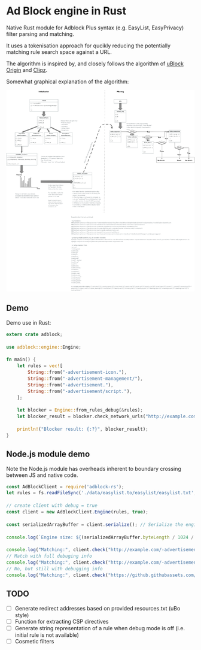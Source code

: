 # Ad Block engine in Rust

Native Rust module for Adblock Plus syntax (e.g. EasyList, EasyPrivacy) filter parsing and matching.

It uses a tokenisation approach for qucikly reducing the potentially matching rule search space against a URL.

The algorithm is inspired by, and closely follows the algorithm of [uBlock Origin](https://github.com/gorhill/uBlock) and [Cliqz](https://github.com/cliqz-oss/adblocker).

Somewhat graphical explanation of the algorithm:

![Ad Block Algorithm](./docs/algo.png "Ad Block Algorithm")

## Demo

Demo use in Rust:

```rust
extern crate adblock;

use adblock::engine::Engine;

fn main() {
    let rules = vec![
        String::from("-advertisement-icon."),
        String::from("-advertisement-management/"),
        String::from("-advertisement."),
        String::from("-advertisement/script."),
    ];

    let blocker = Engine::from_rules_debug(&rules);
    let blocker_result = blocker.check_network_urls("http://example.com/-advertisement-icon.", "http://example.com/helloworld", "image");

    println!("Blocker result: {:?}", blocker_result);
}

```

## Node.js module demo

Note the Node.js module has overheads inherent to boundary crossing between JS and native code.

```js
const AdBlockClient = require('adblock-rs');
let rules = fs.readFileSync('./data/easylist.to/easylist/easylist.txt', { encoding: 'utf-8' }).split('\n');

// create client with debug = true
const client = new AdBlockClient.Engine(rules, true);

const serializedArrayBuffer = client.serialize(); // Serialize the engine to an ArrayBuffer

console.log(`Engine size: ${(serializedArrayBuffer.byteLength / 1024 / 1024).toFixed(2)} MB`);

console.log("Matching:", client.check("http://example.com/-advertisement-icon.", "http://example.com/helloworld", "image"))
// Match with full debuging info
console.log("Matching:", client.check("http://example.com/-advertisement-icon.", "http://example.com/helloworld", "image", true))
// No, but still with debugging info
console.log("Matching:", client.check("https://github.githubassets.com/assets/frameworks-64831a3d.js", "https://github.com/AndriusA", "script", true))
```


## TODO

- [ ] Generate redirect addresses based on provided resources.txt (uBo style)
- [ ] Function for extracting CSP directives
- [ ] Generate string representation of a rule when debug mode is off (i.e. initial rule is not available)
- [ ] Cosmetic filters
